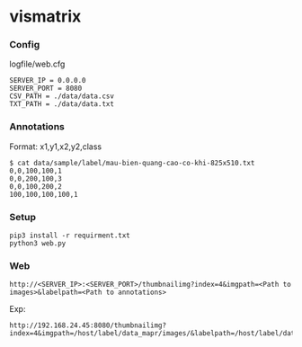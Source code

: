 # vismatrix
### Config
logfile/web.cfg
```
SERVER_IP = 0.0.0.0
SERVER_PORT = 8080
CSV_PATH = ./data/data.csv
TXT_PATH = ./data/data.txt
```
### Annotations
Format: x1,y1,x2,y2,class
```
$ cat data/sample/label/mau-bien-quang-cao-co-khi-825x510.txt
0,0,100,100,1
0,0,200,100,3
0,0,100,200,2
100,100,100,100,1
```
### Setup
```
pip3 install -r requirment.txt
python3 web.py
```
### Web
```
http://<SERVER_IP>:<SERVER_PORT>/thumbnailimg?index=4&imgpath=<Path to images>&labelpath=<Path to annotations>
```
Exp:
```
http://192.168.24.45:8080/thumbnailimg?index=4&imgpath=/host/label/data_mapr/images/&labelpath=/host/label/data_mapr/label/
```
